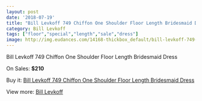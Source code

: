 ```yaml
---
layout: post
date: '2018-07-19'
title: "Bill Levkoff 749 Chiffon One Shoulder Floor Length Bridesmaid Dress"
category: Bill Levkoff
tags: ["floor","special","length","sale","dress"]
image: http://img.eudances.com/14168-thickbox_default/bill-levkoff-749-chiffon-one-shoulder-floor-length-bridesmaid-dress.jpg
---
```

Bill Levkoff 749 Chiffon One Shoulder Floor Length Bridesmaid Dress

On Sales: **$210**
<a href="https://www.eudances.com/en/bill-levkoff/4252-bill-levkoff-749-chiffon-one-shoulder-floor-length-bridesmaid-dress.html"><amp-img layout="responsive" width="600" height="600" src="//img.eudances.com/14168-thickbox_default/bill-levkoff-749-chiffon-one-shoulder-floor-length-bridesmaid-dress.jpg" alt="Bill Levkoff 749 Chiffon One Shoulder Floor Length Bridesmaid Dress 0" /></a>
<a href="https://www.eudances.com/en/bill-levkoff/4252-bill-levkoff-749-chiffon-one-shoulder-floor-length-bridesmaid-dress.html"><amp-img layout="responsive" width="600" height="600" src="//img.eudances.com/14171-thickbox_default/bill-levkoff-749-chiffon-one-shoulder-floor-length-bridesmaid-dress.jpg" alt="Bill Levkoff 749 Chiffon One Shoulder Floor Length Bridesmaid Dress 1" /></a>
<a href="https://www.eudances.com/en/bill-levkoff/4252-bill-levkoff-749-chiffon-one-shoulder-floor-length-bridesmaid-dress.html"><amp-img layout="responsive" width="600" height="600" src="//img.eudances.com/14170-thickbox_default/bill-levkoff-749-chiffon-one-shoulder-floor-length-bridesmaid-dress.jpg" alt="Bill Levkoff 749 Chiffon One Shoulder Floor Length Bridesmaid Dress 2" /></a>
<a href="https://www.eudances.com/en/bill-levkoff/4252-bill-levkoff-749-chiffon-one-shoulder-floor-length-bridesmaid-dress.html"><amp-img layout="responsive" width="600" height="600" src="//img.eudances.com/14169-thickbox_default/bill-levkoff-749-chiffon-one-shoulder-floor-length-bridesmaid-dress.jpg" alt="Bill Levkoff 749 Chiffon One Shoulder Floor Length Bridesmaid Dress 3" /></a>

Buy it: [Bill Levkoff 749 Chiffon One Shoulder Floor Length Bridesmaid Dress](https://www.eudances.com/en/bill-levkoff/4252-bill-levkoff-749-chiffon-one-shoulder-floor-length-bridesmaid-dress.html "Bill Levkoff 749 Chiffon One Shoulder Floor Length Bridesmaid Dress")

View more: [Bill Levkoff](https://www.eudances.com/en/57-bill-levkoff "Bill Levkoff")